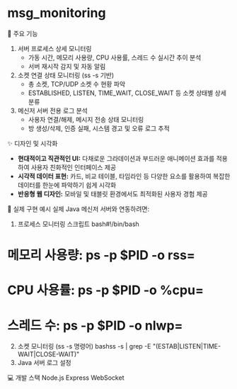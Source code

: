 # msg_monitoring

🎯 주요 기능
1. 서버 프로세스 상세 모니터링
    * 가동 시간, 메모리 사용량, CPU 사용률, 스레드 수 실시간 추이 분석
    * 서버 재시작 감지 및 자동 알림
2. 소켓 연결 상태 모니터링 (ss -s 기반)
    * 총 소켓, TCP/UDP 소켓 수 현황 파악
    * ESTABLISHED, LISTEN, TIME_WAIT, CLOSE_WAIT 등 소켓 상태별 상세 분류
3. 메신저 서버 전용 로그 분석
    * 사용자 연결/해제, 메시지 전송 상태 모니터링
    * 방 생성/삭제, 인증 실패, 시스템 경고 및 오류 로그 추적

✨ 디자인 및 시각화
*   **현대적이고 직관적인 UI:** 다채로운 그라데이션과 부드러운 애니메이션 효과를 적용하여 사용자 친화적인 인터페이스 제공
*   **시각적 데이터 표현:** 카드, 비교 테이블, 타임라인 등 다양한 요소를 활용하여 복잡한 데이터를 한눈에 파악하기 쉽게 시각화
*   **반응형 웹 디자인:** 모바일 및 태블릿 환경에서도 최적화된 사용자 경험 제공

🔧 실제 구현 예시
실제 Java 메신저 서버와 연동하려면:
1. 프로세스 모니터링 스크립트
bash#!/bin/bash
# 메모리 사용량: ps -p $PID -o rss=
# CPU 사용률: ps -p $PID -o %cpu=
# 스레드 수: ps -p $PID -o nlwp=
2. 소켓 모니터링 (ss -s 명령어)
bashss -s | grep -E "(ESTAB|LISTEN|TIME-WAIT|CLOSE-WAIT)"
3. Java 서버 로그 설정

💻 개발 스택
Node.js
Express
WebSocket
